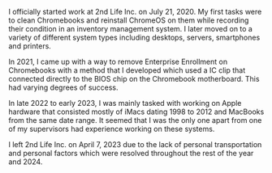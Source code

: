 I officially started work at 2nd Life Inc. on July 21, 2020. My first tasks were to clean Chromebooks and reinstall ChromeOS on them while recording their condition in an inventory management system. I later moved on to a variety of different system types including desktops, servers, smartphones and printers.

In 2021, I came up with a way to remove Enterprise Enrollment on Chromebooks with a method that I developed which used a IC clip that connected directly to the BIOS chip on the Chromebook motherboard. This had varying degrees of success.

In late 2022 to early 2023, I was mainly tasked with working on Apple hardware that consisted mostly of iMacs dating 1998 to 2012 and MacBooks from the same date range. It seemed that I was the only one apart from one of my supervisors had experience working on these systems.

I left 2nd Life Inc. on April 7, 2023 due to the lack of personal transportation and personal factors which were resolved throughout the rest of the year and 2024.

